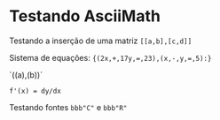 # Testando AsciiMath

Testando a inserção de uma matriz 
`[[a,b],[c,d]]`

Sistema de equações: `{(2x,+,17y,=,23),(x,-,y,=,5):}`

´((a),(b))´

`f'(x) = dy/dx`

Testando fontes `bbb"C"` e `bbb"R"`
